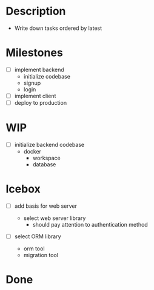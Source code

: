 # Description
- Write down tasks ordered by latest

# Milestones
- [ ] implement backend
  - initialize codebase
  - signup
  - login
- [ ] implement client
- [ ] deploy to production

# WIP
- [ ] initialize backend codebase
  - docker
    - workspace
    - database

# Icebox
- [ ] add basis for web server
  - select web server library
    - should pay attention to authentication method

- [ ] select ORM library
  - orm tool
  - migration tool

# Done
